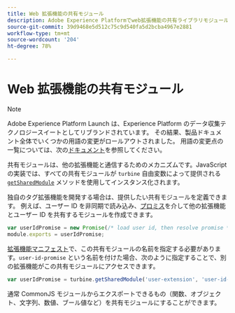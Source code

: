 ```yaml
---
title: Web 拡張機能の共有モジュール
description: Adobe Experience Platformでweb拡張機能の共有ライブラリモジュールを定義する方法について説明します。
source-git-commit: 39d9468e5d512c75c9d540fa5d2bcba4967e2881
workflow-type: tm+mt
source-wordcount: '204'
ht-degree: 78%

---
```


# Web 拡張機能の共有モジュール

>[!NOTE]
>
>Adobe Experience Platform Launch は、Experience Platform のデータ収集テクノロジースイートとしてリブランドされています。 その結果、製品ドキュメント全体でいくつかの用語の変更がロールアウトされました。 用語の変更点の一覧については、次の[ドキュメント](../../term-updates.md)を参照してください。

共有モジュールは、他の拡張機能と通信するためのメカニズムです。JavaScript の実装では、すべての共有モジュールが `turbine` 自由変数によって提供される [`getSharedModule`](../turbine.md#shared) メソッドを使用してインスタンス化されます。

独自のタグ拡張機能を開発する場合は、提供したい共有モジュールを定義できます。 例えば、ユーザー ID を非同期で読み込み、[プロミス](https://developer.mozilla.org/ja-JP/docs/Web/JavaScript/Reference/Global_Objects/Promise)を介して他の拡張機能とユーザー ID を共有するモジュールを作成できます。

```javascript
var userIdPromise = new Promise(/* load user id, then resolve promise */);
module.exports = userIdPromise;
```

[拡張機能マニフェスト](../manifest.md)で、この共有モジュールの名前を指定する必要があります。`user-id-promise` という名前を付けた場合、次のように指定することで、別の拡張機能がこの共有モジュールにアクセスできます。

```javascript
var userIdPromise = turbine.getSharedModule('user-extension', 'user-id-promise');
```

通常 CommonJS モジュールからエクスポートできるもの（関数、オブジェクト、文字列、数値、ブール値など）を共有モジュールにすることができます。

